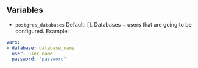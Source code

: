## Variables

- `postgres_databases` Default: []. Databases + users that are going to be configured. Example:

```yaml 
vars:    
- database: database_name
  user: user_name
  password: "password"
```